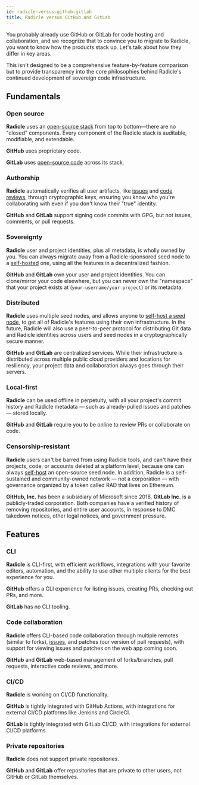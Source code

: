 ```yaml
---
id: radicle-versus-github-gitlab
title: Radicle versus GitHub and GitLab
---
```


You probably already use GitHub or GitLab for code hosting and collaboration, and we recognize that to convince you to
migrate to Radicle, you want to know how the products stack up. Let's talk about how they differ in key areas.

This isn't designed to be a comprehensive feature-by-feature comparison but to provide transparency into the core
philosophies behind Radicle's continued development of sovereign code infrastructure.

## Fundamentals

### Open source

**Radicle** uses an [open-source stack](https://github.com/radicle-dev) from  top to bottom—there are no "closed"
components. Every component of the Radicle stack is auditable, modifiable, and extendable.

**GitHub** uses proprietary code.

**GitLab** uses [open-source code](https://gitlab.com/gitlab-org) across its stack.

### Authorship

**Radicle** automatically verifies all user artifacts, like [issues](using-radicle/issues.md) and [code
reviews](using-radicle/track-review-merge.md), through cryptographic keys, ensuring you know who you're collaborating
with even if you don't know their "true" identity.

**GitHub** and **GitLab** support signing code commits with GPG, but not issues, comments, or pull requests.

### Sovereignty

**Radicle** user and project identities, plus all metadata, is wholly owned by you. You can always migrate away from a
Radicle-sponsored seed node to a [self-hosted](https://github.com/radicle-dev/radicle-client-services) one, using all
the features in a decentralized fashion.

**GitHub** and **GitLab** own your user and project identities. You can clone/mirror your code elsewhere, but you can
never own the "namespace" that your project exists at (`your-username/your-project`) or its metadata.

### Distributed

**Radicle** uses multiple seed nodes, and allows anyone to [self-host a seed
node](https://github.com/radicle-dev/radicle-client-services), to get all of Radicle's features using their own
infrastructure. In the future, Radicle will also use a peer-to-peer protocol for distributing Git data and Radicle
identities across users and seed nodes in a cryptographically secure manner.

**GitHub** and **GitLab** are centralized services. While their infrastructure is distributed across multiple public
cloud providers and locations for resiliency, your project data and collaboration always goes through their servers.

### Local-first

**Radicle** can be used offline in perpetuity, with all your project's commit history and Radicle metadata &mdash; such
as already-pulled issues and patches &mdash; stored locally.

**GitHub** and **GitLab** require you to be online to review PRs or collaborate on code.

### Censorship-resistant

**Radicle** users can't be barred from using Radicle tools, and can't have their projects, code, or accounts deleted at
a platform level, because one can always [self-host](https://github.com/radicle-dev/radicle-client-services) an
open-source seed node. In addition, Radicle is a self-sustained and community-owned network &mdash; not a corporation
&mdash; with governance organized by a token called RAD that lives on Ethereum.

**GitHub, Inc.** has been a subsidiary of Microsoft since 2018. **GitLab Inc.** is a publicly-traded corporation. Both
companies have a verified history of removing repositories, and entire user accounts, in response to DMC takedown
notices, other legal notices, and government pressure.

## Features

### CLI

**Radicle** is CLI-first, with efficient workflows, integrations with your favorite editors, automation, and the ability
to use other multiple clients for the best experience for you.

**GitHub** offers a CLI experience for listing issues, creating PRs, checking out PRs, and more.

**GitLab** has no CLI tooling.

### Code collaboration

**Radicle** offers CLI-based code collaboration through multiple remotes (similar to forks),
[issues](using-radicle/issues.md), and patches (our version of pull requests), with support for viewing issues and
patches on the web app coming soon.

**GitHub** and **GitLab** web-based management of forks/branches, pull requests, interactive code reviews, and more.

### CI/CD

**Radicle** is working on CI/CD functionality.

**GitHub** is tightly integrated with GitHub Actions, with integrations for external CI/CD platforms like Jenkins and
CircleCI.

**GitLab** is tightly integrated with GitLab CI/CD, with integrations for external CI/CD platforms.

### Private repositories

**Radicle** does not support private repositories.

**GitHub** and **GitLab** offer repositories that are private to other users, not GitHub or GitLab themselves.
